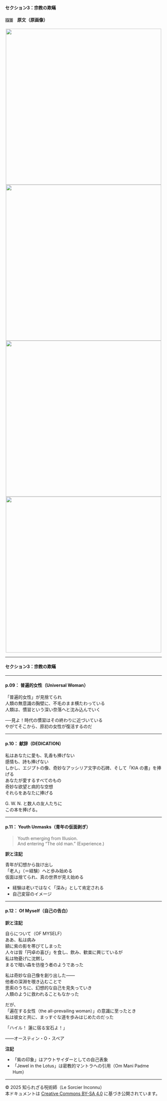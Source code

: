 #### セクション3：宗教の欺瞞

#### 🇬🇧　原文（原画像）

<div align="center">
 <img src="if09.png" width="500"><br>
 <img src="if10.png" width="500"><br>
 <img src="if11.png" width="500"><br>
 <img src="if12.png" width="500"><br>
</div>

---

#### セクション3：宗教の欺瞞

---

#### p.09： 普遍的女性（Universal Woman）

「普遍的女性」が見捨てられ<br>
人類の無意識の胸壁に、不毛のまま横たわっている<br>
人類は、慣習という深い奈落へと沈み込んでいく<br>

──見よ！時代の慣習はその終わりに近づいている<br>
やがてそこから、原初の女性が復活するのだ<br>

---

#### p.10： 献辞（DEDICATION）

私はあなたに愛も、乳香も捧げない<br>
感情も、詩も捧げない<br>
しかし、エジプトの像、奇妙なアッシリア文字の石碑、そして「KIA の書」を捧げる<br>
あなたが愛するすべてのもの<br>
奇妙な欲望と病的な空想<br>
それらをあなたに捧げる<br>

G. W. N. と数人の友人たちに<br>
この本を捧げる。<br>

---

#### p.11： Youth Unmasks（青年の仮面剥ぎ）

> Youth emerging from Illusion.  
> And entering “The old man.” (Experience.)

**訳と注記**  

青年が幻想から抜け出し  
「老人」（＝経験）へと歩み始める  
仮面は捨てられ、真の世界が見え始める

- 経験は老いではなく「深み」として肯定される
- 自己変容のイメージ

---

#### p.12： Of Myself（自己の告白）

**訳と注記**  

自らについて（OF MYSELF）  
ああ、私は病み  
額に紫の影を帯びてしまった  
人々は皆「円卓の喜び」を食し、飲み、歓楽に興じているが  
私は物憂げに沈黙し  
まるで暗い森を彷徨う者のようであった  

私は奇妙な自己像を創り出した――  
他者の深淵を覗き込むことで  
思索のうちに、幻想的な自己を見失っていき  
人類のように救われることもなかった  

だが、  
「遍在する女性（the all-prevailing woman）」の意識に至ったとき  
私は彼女と共に、まっすぐな道を歩みはじめたのだった  
  
  「ハイル！ 蓮に宿る宝石よ！」  
  
――オースティン・O・スペア  

**注記**
- 「紫の印象」はアウトサイダーとしての自己表象
- 「Jewel in the Lotus」は密教的マントラへの引用（Om Mani Padme Hum）

---

© 2025 知られざる呪術師（Le Sorcier Inconnu）  
本ドキュメントは [Creative Commons BY-SA 4.0](https://creativecommons.org/licenses/by-sa/4.0/deed.ja) に基づき公開されています。
